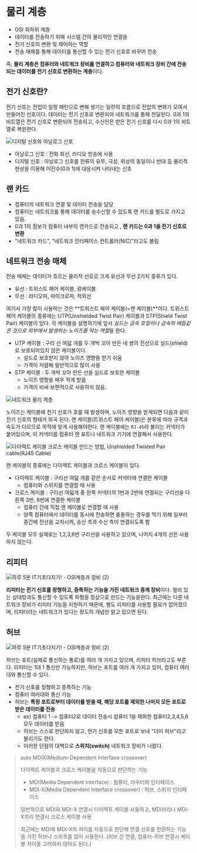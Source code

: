 # 물리 계층

- OSI 최하위 계층
- 데이터를 전송하기 위해 시스템 간의 물리적인 연결을
- 전기 신호의 변환 및 제어하는 역할
- 전송 매체를 통해 데이터를 통신할 수 있는 전기 신호로 바꾸어 전송

즉, **물리 계층은 컴퓨터와 네트워크 장비를 연결하고 컴퓨터와 네트워크 장비 간에 전송되는 데이터를 전기 신호로 변환하는 계층**이다.

## 전기 신호란?

전기 신호는 전압이 일정 패턴으로 변해 생기는 일련의 흐름으로 전압의 변화가 모여서 만들어진 신호이다. 데이터는 전기 신호로 변환되어 네트워크를 통해 전달된다. 0과 1의 비트열은 전기 신호로 변환되어 전송되고, 수신인은 받은 전기 신호를 다시 0과 1의 비트열로 복원한다.

![디지털 신호와 아날로그 신호](file:///Users/dh0023/Develop/gitbook/TIL/network/assets/img.jpg?lastModify=1626091938)

- 아날로그 신호 : 전화 회선, 라디오 방송에 사용
- 디지털 신호 : 아날로그 신호를 전류의 유무, 극성, 위상의 동일이나 반대 등 물리적 현상을 이용해 이진수(0과 1)에 대응시켜 나타내는 신호

## 랜 카드

- 컴퓨터의 네트워크 연결 및 데이터 전송을 담당
- 컴퓨터는 네트워크를 통해 데이터를 송수신할 수 있도록 랜 카드를 별도로 가지고 있음.
- 0과 1의 정보가 컴퓨터 내부의 랜카드로 전송되고 , **랜 카드는 0과 1을 전기 신호로 변환**
- "네트워크 카드", "네트워크 인터페이스 컨트롤러(NIC)"라고도 불림



## 네트워크 전송 매체

전송 매체는 데이터가 흐르는 물리적 선로로 크게 유선과 무선 2가지 종류가 있다.

- 유선 : 트위스트 페어 케이블, 광케이블
- 무선 : 라디오파, 마이크로파, 적외선

여기서 가장 많이 사용하는 것은 **트위스트 페어 케이블(=랜 케이블)**이다. 트위스트 페어 케이블의 종류에는 UTP(Unshielded Twist Pair) 케이블과 STP(Shield Twist Pair) 케이블이 있다. 각 케이블을 설명하기에 앞서 *실드는 금속 호일이나 금속의 매듭같은 것으로 외부에서 발생하는 노이즈를 막는 역할*을 한다.

- UTP 케이블 : 구리 선 여덟 개를 두 개씩 꼬아 만든 네 쌍의 전선으로 실드(shield)로 보호되어있지 않은 케이블이다.
    - 실드로 보호받지 않아 노이즈 영향을 받기 쉬움
    - 가격이 저렴해 일반적으로 많이 사용
- STP 케이블 : 두 개씩 꼬아 만든 선을 실드로 보호한 케이블
    - 노이즈 영향을 매우 적게 받음
    - 가격이 비싸 보편적으로 사용하지 않음.

![네트워크 물리 계층](file:///Users/dh0023/Develop/gitbook/TIL/network/assets/image.png?lastModify=1626091938)

노이즈는 케이블에 전기 신호가 흐를 때 발생하며, 노이즈 영향을 받게되면 다음과 같이 전기 신호의 형태가 외곡 된다. 랜 케이블(트위스트 페어 케이블)은 분류에 따라 규격과 속도가 다르므로 목적에 맞게 사용해야한다. 랜 케이블에는 `RJ-45`라 불리는 커넥터가 붙어있으며, 이 커넥터를 컴퓨터 랜 포트나 네트워크 기기에 연결해서 사용한다.

![다이렉트 케이블 크로스 케이블 만드는 방법, Unshielded Twisted Pair cable(RJ45 Cable)](file:///Users/dh0023/Develop/gitbook/TIL/network/assets/23415E3D53362B8406.jpeg?lastModify=1626091938)

랜 케이블의 종류에는 다이렉트 케이블과 크로스 케이블이 있다.

- 다이렉트 케이블 : 구리선 여덟 개를 같은 순서로 커넥터에 연결한 케이블
    - 컴퓨터와 스위치를 연결할 때 사용
- 크로스 케이블 : 구리선 여덟개 중 한쪽 커넥터의 1번과 2번에 연결되는 구리선을 다른쪽 3번, 6번에 연결한 케이블
    - 컴퓨터 간에 직접 랜 케이블로 연결할 때 사용
    - 양쪽 컴퓨터에서 데이터를 동시에 전송하면 충돌하는 경우를 막기 위해 일부러 중간에 전선을 교차시켜, 송신 측과 수신 측이 연결되도록 함

두 케이블 모두 실제로는 1,2,3,6번 구리선을 사용하고 있으며, 나머지 4개의 선은 사용하지 않는다.

## 리피터

![하루 5분 IT기초다지기! - OSI계층과 장비 (2)](file:///Users/dh0023/Develop/gitbook/TIL/network/assets/img-5149234.png?lastModify=1626091938)

**리피터는 전기 신호를 정형하고, 증폭하는 기능을 가진 네트워크 중계 장비**이다. 멀리 있는 상대방과도 통신할 수 있도록 파형을 정상으로 만드는 기능을한다. 최근에는 다른 네트워크 장비가 리피터 기능을 지원하기 때문에, 별도 리피터를 사용할 필요가 없어졌으며, 리피터라는 네트워크가 있다는 정도의 개념만 알고 있으면 된다.

## 허브

![하루 5분 IT기초다지기! - OSI계층과 장비 (2)](file:///Users/dh0023/Develop/gitbook/TIL/network/assets/img-20210701233152158.png?lastModify=1626091938)

허브는 포트(실제로 통신하는 통로)를 여러 개 가지고 있으며, 리피터 허브라고도 부른다. 리피터는 1대 1 통신만 가능하지만, 허브는 포트를 여러 개 가지고 있어, 컴퓨터 여러 대와 통신할 수 있다.

- 전기 신호를 정형하고 증폭하는 기능
- 컴퓨터 여러대와 통신 가능
- 허브는 **특정 포트로부터 데이터를 받을 때, 해당 포트를 제외한 나머지 모든 포트로 받은 데이터를 전송**
    - ex) 컴퓨터 1 -> 컴퓨터2로 데이터 전송시 컴퓨터 1을 제외한 컴퓨터2,3,4,5,6 모두 데이터를 받음
    - 허브는 스스로 판단하지 않고, 전기 신호를 모든 포트로 보내 "더미 허브"라고 불리기도 한다.
    - 이러한 단점의 대책으로 **스위치(switch)** 네트워크 장비가 나왔다.

> auto MDIX(Medium-Dependent Interface crossover)
>
> 다이렉트 케이블과 크로스 케이블을 자동으로 판단하는 기능
>
> - MDI(Media Dependent Interface) : 컴퓨터, 라우터의 인터페이스 
> - MDI-X(Media Dependent Interface crossover) : 허브, 스위치 인터페이스
>
> 일반적으로 MDI와 MDI-X 연결시 다이렉트 케이블 사용하고, MDI끼리나  MDI-X끼리 연결시 크로스 케이블 사용
>
> 최근에는 MDI와 MDI-X의 차이를 자동으로 판단해 연결 신호를 전환하는 기능을 가진 허브나 스위츠를 많이 사용한다. (허브 간 연결, 컴퓨터-허브 연결시 케이블 차이를 고려하지 않아도 된다.)